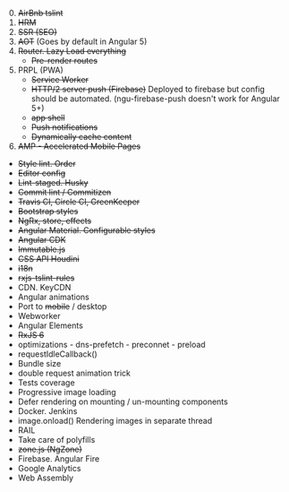 0. ~~AirBnb tslint~~
1. ~~HRM~~
2. ~~SSR (SEO)~~
3. ~~AOT~~ (Goes by default in Angular 5)
4. ~~Router. Lazy Load everything~~
   - ~~Pre-render routes~~
5. PRPL (PWA)
   - ~~Service Worker~~
   - ~~HTTP/2 server push (Firebase)~~
   Deployed to firebase but config should be automated. (ngu-firebase-push doesn't work for Angular
    5+)
   - ~~app shell~~
   - ~~Push notifications~~
   - ~~Dynamically cache content~~
6. ~~AMP - Accelerated Mobile Pages~~
- ~~Style lint. Order~~
- ~~Editor config~~
- ~~Lint-staged. Husky~~
- ~~Commit lint / Commitizen~~
- ~~Travis CI, Circle CI, GreenKeeper~~
- ~~Bootstrap  styles~~
- ~~NgRx, store, effects~~
- ~~Angular Material. Configurable styles~~
- ~~Angular CDK~~
- ~~Immutable.js~~
- ~~CSS API Houdini~~
- ~~i18n~~
- ~~rxjs-tslint-rules~~
- CDN. KeyCDN
- Angular animations
- Port to ~~mobile~~ / desktop
- Webworker
- Angular Elements
- ~~RxJS 6~~
- <link> optimizations
  - dns-prefetch
  - preconnet
  - preload
- requestIdleCallback()
- Bundle size
- double request animation trick
- Tests coverage
- Progressive image loading
- Defer rendering on mounting / un-mounting components
- Docker. Jenkins
- image.onload() Rendering images in separate thread
- RAIL
- Take care of polyfills
- ~~zone.js (NgZone)~~
- Firebase. Angular Fire
- Google Analytics
- Web Assembly

